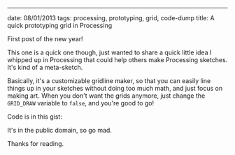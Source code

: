 --- 
date: 08/01/2013
tags: processing, prototyping, grid, code-dump
title: A quick prototyping grid in Processing

First post of the new year!

This one is a quick one though, just wanted to share a quick little 
idea I whipped up in Processing that could help others make Processing
sketches.  It's kind of a meta-sketch.

Basically, it's a customizable gridline maker, so that you can easily 
line things up in your sketches without doing too much math, and just 
focus on making art.  When you don't want the grids anymore, just change 
the `GRID_DRAW` variable to `false`, and you're good to go!

Code is in this gist:

<script src="https://gist.github.com/4486700.js"></script>

It's in the public domain, so go mad.

Thanks for reading.

